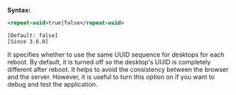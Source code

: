**Syntax:**

```xml
<repeat-uuid>true|false</repeat-uuid>
```

`[Default: false]`  
`[Since 3.6.0]`

It specifies whether to use the same UUID sequence for desktops for each
reboot. By default, it is turned off so the desktop's UUID is completely
different after reboot. It helps to avoid the consistency between the
browser and the server. However, it is useful to turn this option on if
you want to debug and test the application.


